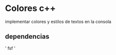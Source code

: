 # Colores c++

  implementar colores y estilos de textos en la consola 
  
  ## dependencias
   ' fsf '
